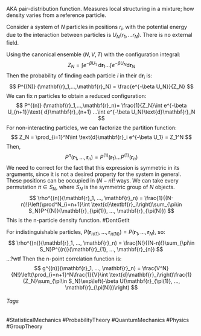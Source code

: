 AKA pair-distribution function.
Measures local structuring in a mixture; how density varies from a reference particle.

Consider a system of $N$ particles in positions $r_i$, with the potential energy due to the interaction between particles is $U_N(r_1, ...r_N)$. There is no external field.

Using the canonical ensemble ($N,V,T$) with the configuration integral:
$$
Z_N = \int e^{-\beta U_1}\text{ d}\mathbf{r}_1...\int e^{-\beta U_N}\text{d}\mathbf{r}_N
$$
Then the probability of finding each particle $i$ in their $\text{d}\mathbf{r}_i$ is:
$$
P^{(N)} (\mathbf{r}_1,...,\mathbf{r}_N) = \frac{e^{-\beta U_N}}{Z_N}
$$
We can fix $n$ particles to obtain a reduced configuration:
$$
P^{(n)} (\mathbf{r}_1,...,\mathbf{r}_n)= \frac{1}{Z_N}\int e^{-\beta U_{n+1}}\text{ d}\mathbf{r}_{n+1} ...\int e^{-\beta U_N}\text{d}\mathbf{r}_N
$$
For non-interacting particles, we can factorize the partition function:
$$
Z_N = \prod_{i=1}^N\int \text{d}\mathbf{r}_i e^{-\beta U_1} = Z_1^N
$$
Then, 
$$
P^{n}(\mathbf{r}_1, ..., \mathbf{r}_n) = P^{(1)}(\mathbf{r}_1)...P^{(1)}(\mathbf{r}_n)
$$
We need to correct for the fact that this expression is symmetric in its arguments, since it is not a desired property for the system in general. 
These positions can be occupied in $(N-n)!$ ways. 
We can take every permutation $\pi \in S_N$, where $S_N$ is the symmetric group of $N$ objects.
$$
\rho^{(n)}(\mathbf{r}_1, ..., \mathbf{r}_n) = \frac{1}{(N-n)!}\left(\prod^N_{i=n+1}\int \text{d}\textbf{r}_i\right)\sum_{\pi\in S_N}P^{(N)}(\mathbf{r}_{\pi(1)}, ..., \mathbf{r}_{\pi(N)})
$$
This is the n-particle density function. #DontGetIt

For indistinguishable particles, $P(\mathbf{r}_{\pi(1)}, ..., \mathbf{r}_{\pi(N)})=P(\mathbf{r}_{1}, ..., \mathbf{r}_{N})$, so:
$$
\rho^{(n)}(\mathbf{r}_1, ..., \mathbf{r}_n) = \frac{N!}{(N-n)!}\sum_{\pi\in S_N}P^{(n)}(\mathbf{r}_{1}, ..., \mathbf{r}_{n})
$$
...?wtf
Then the n-point correlation function is:
$$
g^{(n)}(\mathbf{r}_1, ..., \mathbf{r}_n) = \frac{V^N}{N!}\left(\prod_{i=n+1}^N\frac{1}{V}\int \text{d}\mathbf{r}_i\right)\frac{1}{Z_N}\sum_{\pi\in S_N}\exp\left(-\beta U(\mathbf{r}_{\pi(1)}, ..., \mathbf{r}_{\pi(N)})\right)
$$

###### Tags
#StatisticalMechanics #ProbabilityTheory #QuantumMechanics #Physics #GroupTheory